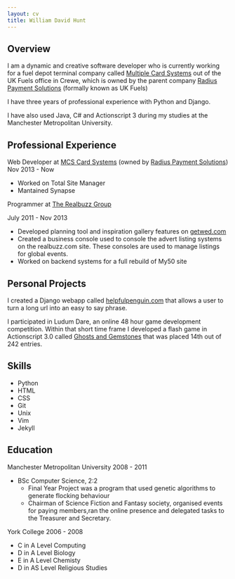 ```yaml
---
layout: cv
title: William David Hunt
---
```


Overview
------

I am a dynamic and creative software developer who is currently working for a fuel depot terminal company called <a href='therealbuzzgroup.com'>Multiple Card Systems</a> out of the UK Fuels office in Crewe, which is owned by the parent company <a href='http://radiuspaymentsolutions.com/'>Radius Payment Solutions</a> (formally known as UK Fuels)

I have three years of professional experience with Python and Django.

I have also used Java, C# and Actionscript 3 during my studies at the Manchester Metropolitan University.

Professional Experience
------


Web Developer at <a href='http://www.mcscardsystems.com'>MCS Card Systems</a> (owned by <a href='http://radiuspaymentsolutions.com/'>Radius Payment Solutions</a>) <span class="cv-date">Nov 2013 - Now</span>

 * Worked on Total Site Manager
 * Mantained Synapse


Programmer at <a href='therealbuzzgroup.com'>The Realbuzz Group</a>

<span class="cv-date">July 2011 - Nov 2013</span>

 * Developed planning tool and inspiration gallery features on <a href='getwed.com'>getwed.com</a>
 * Created a business console used to console the advert listing systems on the realbuzz.com site. These consoles are used to manage listings for global events.
 * Worked on backend systems for a full rebuild of My50 site


Personal Projects
------

I created a Django webapp called [helpfulpenguin.com](http://www.helpfulpenguin.com) that allows a user to turn a long url into an easy to say phrase.

I participated in Ludum Dare, an online 48 hour game development competition. Within that short time frame I developed a flash game in Actionscript 3.0 called [Ghosts and Gemstones](http://www.kongregate.com/games/underscorewdh/ghosts-and-gemstones) that was placed 14th out of 242 entries.

Skills
-----
 * Python
 * HTML
 * CSS
 * Git
 * Unix
 * Vim
 * Jekyll

Education
------
Manchester Metropolitan University <span class="cv-date">2008 - 2011</span>

 * BSc Computer Science, 2:2
   * Final Year Project was a program that used genetic algorithms to generate flocking behaviour
   * Chairman of Science Fiction and Fantasy society, organised events for paying members,ran the online presence and delegated tasks to the Treasurer and Secretary.

York College <span class="cv-date">2006 - 2008</span>
 * C in A Level Computing 
 * D in A Level Biology 
 * E in A Level Chemisty
 * D in AS Level Religious Studies 